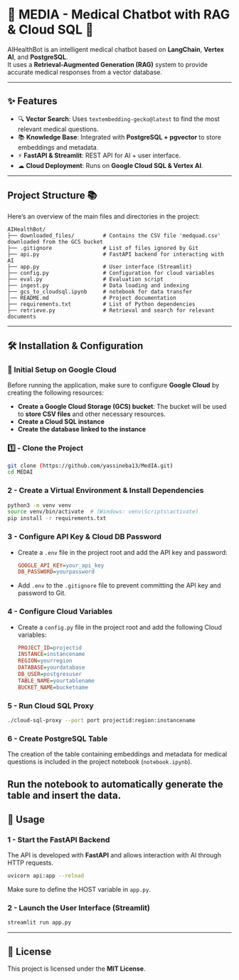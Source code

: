 # 🏥 MEDIA - Medical Chatbot with RAG & Cloud SQL 🚀  

AIHealthBot is an intelligent medical chatbot based on **LangChain**, **Vertex AI**, and **PostgreSQL**.  
It uses a **Retrieval-Augmented Generation (RAG)** system to provide accurate medical responses from a vector database.  

---

## ✨ Features  
- 🔍 **Vector Search**: Uses `textembedding-gecko@latest` to find the most relevant medical questions.  
- 📚 **Knowledge Base**: Integrated with **PostgreSQL + pgvector** to store embeddings and metadata.  
- ⚡ **FastAPI & Streamlit**: REST API for AI + user interface.  
- ☁ **Cloud Deployment**: Runs on **Google Cloud SQL & Vertex AI**.  

---  

## Project Structure 📚  

Here’s an overview of the main files and directories in the project:  

```plaintext
AIHealthBot/
├── downloaded_files/         # Contains the CSV file 'medquad.csv' downloaded from the GCS bucket  
├── .gitignore                # List of files ignored by Git  
├── api.py                    # FastAPI backend for interacting with AI  
├── app.py                    # User interface (Streamlit)  
├── config.py                 # Configuration for cloud variables  
├── eval.py                   # Evaluation script  
├── ingest.py                 # Data loading and indexing  
├── gcs_to_cloudsql.ipynb     # notebook for data transfer
│── README.md                 # Project documentation  
├── requirements.txt          # List of Python dependencies  
├── retrieve.py               # Retrieval and search for relevant documents  
```  

---  

## 🛠️ Installation & Configuration  

### 🔧 Initial Setup on Google Cloud  

Before running the application, make sure to configure **Google Cloud** by creating the following resources:  

- **Create a Google Cloud Storage (GCS) bucket**: The bucket will be used to **store CSV files** and other necessary resources.  
- **Create a Cloud SQL instance**  
- **Create the database linked to the instance**  

### 1️⃣ - **Clone the Project**  
```bash
git clone (https://github.com/yassineba13/MedIA.git)
cd MEDAI
```  

### 2 - **Create a Virtual Environment & Install Dependencies**  
```bash
python3 -m venv venv
source venv/bin/activate  # (Windows: venv\Scripts\activate)
pip install -r requirements.txt
```  

### 3 - **Configure API Key & Cloud DB Password**  

- Create a `.env` file in the project root and add the API key and password:  
  ```ini
  GOOGLE_API_KEY=your_api_key
  DB_PASSWORD=yourpassword
  ```  
- Add `.env` to the `.gitignore` file to prevent committing the API key and password to Git.  

### 4 - **Configure Cloud Variables**  

- Create a `config.py` file in the project root and add the following Cloud variables:  
  ```ini
  PROJECT_ID=projectid
  INSTANCE=instancename
  REGION=yourregion
  DATABASE=yourdatabase
  DB_USER=postgresuser
  TABLE_NAME=yourtablename
  BUCKET_NAME=bucketname
  ```  

### 5 - **Run Cloud SQL Proxy**  
```bash
./cloud-sql-proxy --port port projectid:region:instancename
```  

### 6 - **Create PostgreSQL Table**  
The creation of the table containing embeddings and metadata for medical questions is included in the project notebook (`notebook.ipynb`).  

Run the notebook to automatically generate the table and insert the data.  
---  

## 🚀 Usage  

### 1 - **Start the FastAPI Backend**  
The API is developed with **FastAPI** and allows interaction with AI through HTTP requests.  

```bash
uvicorn api:app --reload
```  
Make sure to define the HOST variable in `app.py`.  

### 2 - **Launch the User Interface (Streamlit)**  
```bash
streamlit run app.py
```  

---  

## 🐝 License  
This project is licensed under the **MIT License**.  

